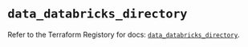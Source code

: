 # `data_databricks_directory`

Refer to the Terraform Registory for docs: [`data_databricks_directory`](https://www.terraform.io/docs/providers/databricks/d/directory).
